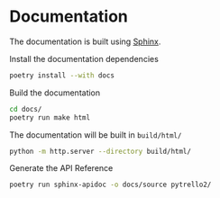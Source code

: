 # Documentation

The documentation is built using
[Sphinx](https://www.sphinx-doc.org/en/master/).

Install the documentation dependencies
```bash
poetry install --with docs
```

Build the documentation
```bash
cd docs/
poetry run make html
```

The documentation will be built in `build/html/`
```bash
python -m http.server --directory build/html/
```

Generate the API Reference
```bash
poetry run sphinx-apidoc -o docs/source pytrello2/
```
